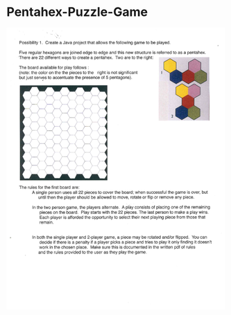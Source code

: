 # Pentahex-Puzzle-Game

![Instructions](https://github.com/rishabhtaneja0717/Pentahex-Puzzle-Game/blob/master/pentahex_instructions.png)
